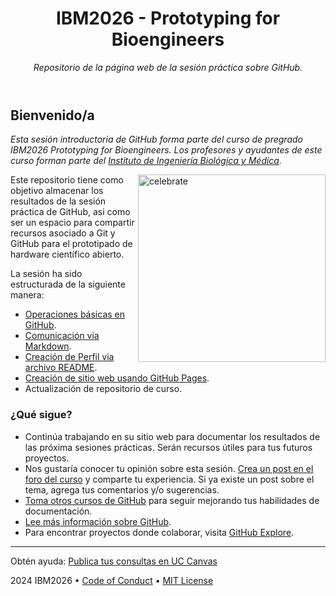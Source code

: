 <header>

<!--
  <<< Author notes: Course header >>>
  Include a 1280×640 image, course title in sentence case, and a concise description in emphasis.
  In your repository settings: enable template repository, add your 1280×640 social image, auto delete head branches.
  Add your open source license, GitHub uses MIT license.
-->

# IBM2026 - Prototyping for Bioengineers

_Repositorio de la página web de la sesión práctica sobre GitHub._

</header>

<!--
  <<< Author notes: Finish >>>
  Review what we learned, ask for feedback, provide next steps.
-->

## Bienvenido/a

_Esta sesión introductoria de GitHub forma parte del curso de pregrado IBM2026 Prototyping for Bioengineers. Los profesores y ayudantes de este curso forman parte del [Instituto de Ingeniería Biológica y Médica](https://ingenieriabiologicaymedica.uc.cl/es/)._

<img src=https://octodex.github.com/images/constructocat2.jpg alt=celebrate width=300 align=right>

Este repositorio tiene como objetivo almacenar los resultados de la sesión práctica de GitHub, asi como ser un espacio para compartir recursos asociado a Git y GitHub para el prototipado de hardware científico abierto.

La sesión ha sido estructurada de la siguiente manera:

- [Operaciones básicas en GitHub](https://github.com/skills/introduction-to-github).
- [Comunicación via Markdown](https://github.com/skills/communicate-using-markdown).
- [Creación de Perfil via archivo README](https://docs.github.com/en/account-and-profile/setting-up-and-managing-your-github-profile/customizing-your-profile/managing-your-profile-readme).
- [Creación de sitio web usando GitHub Pages](https://github.com/skills/github-pages).
- Actualización de repositorio de curso.

### ¿Qué sigue?

- Continúa trabajando en su sitio web para documentar los resultados de las próxima sesiones prácticas. Serán recursos útiles para tus futuros proyectos.
- Nos gustaría conocer tu opinión sobre esta sesión. [Crea un post en el foro del curso](https://cursos.canvas.uc.cl/) y comparte tu experiencia. Si ya existe un post sobre el tema, agrega tus comentarios y/o sugerencias.
- [Toma otros cursos de GitHub](https://github.com/skills) para seguir mejorando tus habilidades de documentación.
- [Lee más información sobre GitHub](https://docs.github.com/en/get-started).
- Para encontrar proyectos donde colaborar, visita [GitHub Explore](https://github.com/explore).

<footer>

<!--
  <<< Author notes: Footer >>>
  Add a link to get support, GitHub status page, code of conduct, license link.
-->

---

Obtén ayuda: [Publica tus consultas en UC Canvas](https://cursos.canvas.uc.cl/)

2024 IBM2026 &bull; [Code of Conduct](https://openhardware.science/gosh-2017/gosh-code-of-conduct/) &bull; [MIT License](https://gh.io/mit)

</footer>
